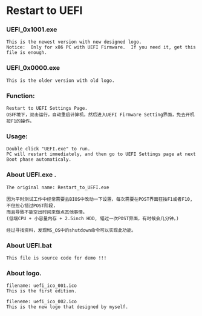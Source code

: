 # Restart to UEFI
	
### UEFI_0x1001.exe 
	This is the newest version with new designed logo.
	Notice:  Only for x86 PC with UEFI Firmware.  If you need it, get this file is enough.
	
### UEFI_0x0000.exe 
	This is the older version with old logo.

### Function: 
	Restart to UEFI Settings Page.
	OS环境下，双击运行，自动重启计算机，然后进入UEFI Firmware Setting界面，免去开机按F1的操作。
	
### Usage:
	Double click "UEFI.exe" to run. 
 	PC will restart immediately, and then go to UEFI Settings page at next Boot phase automaticaly.

### About UEFI.exe . 
	The original name: Restart_to_UEFI.exe
	
	因为平时测试工作中经常需要去BIOS中改动一下设置，每次需要在POST界面狂按F1或者F10, 不但担心错过POST阶段，
	而且导致不能空出时间来做点其他事情。
	(低端CPU + 小容量内存 + 2.5inch HDD, 错过一次POST界面，有时候会几分钟。)
	
	经过寻找资料，发现MS_OS中的shutdown命令可以实现此功能。

### About UEFI.bat
	This file is source code for demo !!!
	
### About logo. 
	filename: uefi_ico_001.ico
	This is the first edition.
	
  	fileneme: uefi_ico_002.ico 
	This is the new logo that designed by myself.
	
